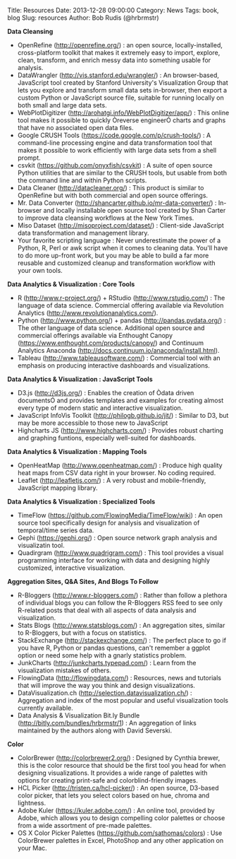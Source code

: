 Title: Resources
Date: 2013-12-28 09:00:00
Category: News
Tags: book, blog
Slug: resources
Author: Bob Rudis (@hrbrmstr)


**Data Cleansing**

- OpenRefine (http://openrefine.org/) : an open source, locally-installed, cross-platform toolkit that makes it extremely easy to import, explore, clean, transform, and enrich messy data into something usable for analysis.
- DataWrangler (http://vis.stanford.edu/wrangler/) : An browser-based, JavaScript tool created by Stanford University's Visualization Group that lets you explore and transform small data sets in-browser, then export a custom Python or JavaScript source file, suitable for running locally on both small and large data sets.
- WebPlotDigitizer (http://arohatgi.info/WebPlotDigitizer/app/) : This online tool makes it possible to quickly Òreverse engineerÓ charts and graphs that have no associated open data files. 
- Google CRUSH Tools (https://code.google.com/p/crush-tools/) : A command-line processing engine and data transformation tool that makes it possible to work efficiently with large data sets from a shell prompt.
- csvkit (https://github.com/onyxfish/csvkit) : A suite of open source Python utilities that are similar to the CRUSH tools, but usable from both the command line and within Python scripts.
- Data Cleaner (http://datacleaner.org/) : This product is similar to OpenRefine but with both commercial and open source offerings.
- Mr. Data Converter (http://shancarter.github.io/mr-data-converter/) : In-browser and locally installable open source tool created by Shan Carter to improve data cleansing workflows at the New York Times.
- Miso Dataset (http://misoproject.com/dataset/) : Client-side JavaScript data transformation and management library.
- Your favorite scripting language : Never underestimate the power of a Python, R, Perl or awk script when it comes to cleaning data. You'll have to do more up-front work, but you may be able to build a far more reusable and customized cleanup and transformation workflow with your own tools.

**Data Analytics & Visualization : Core Tools**

- R (http://www.r-project.org/) + RStudio (http://www.rstudio.com/) : The language of data science. Commercial offering available via Revolution Analytics (http://www.revolutionanalytics.com/).
- Python (http://www.python.org/) + pandas (http://pandas.pydata.org/) : The other language of data science. Additional open source and commercial offerings available via Enthought Canopy (https://www.enthought.com/products/canopy/) and Continuum Analytics Anaconda (http://docs.continuum.io/anaconda/install.html).
- Tableau (http://www.tableausoftware.com/) : Commercial tool with an emphasis on producing interactive dashboards and visualizations.

**Data Analytics & Visualization : JavaScript Tools**

- D3.js (http://d3js.org/) : Enables the creation of Òdata driven documentsÓ and provides templates and examples for creating almost every type of modern static and interactive visualization.
- JavaScript InfoVis Toolkit (http://philogb.github.io/jit/) : Similar to D3, but may be more accessible to those new to JavaScript
- Highcharts JS (http://www.highcharts.com/) : Provides robust charting and graphing funtions, especially well-suited for dashboards.

**Data Analytics & Visualization : Mapping Tools**

- OpenHeatMap (http://www.openheatmap.com/) : Produce high quality heat maps from CSV data right in your browser. No coding required.
- Leaflet (http://leafletjs.com/) : A very robust and mobile-friendly, JavaScript mapping library.

**Data Analytics & Visualization : Specialized Tools**

- TimeFlow (https://github.com/FlowingMedia/TimeFlow/wiki) : An open source tool specifically design for analysis and visualization of temporal/time series data.
- Gephi (https://gephi.org/) : Open source network graph analysis and visualizatin tool.
- Quadirgram (http://www.quadrigram.com/) : This tool provides a visual programming interface for working with data and designing highly customized, interactive visualization.

**Aggregation Sites, Q&A Sites, And Blogs To Follow**

- R-Bloggers (http://www.r-bloggers.com/) : Rather than follow a plethora of individual blogs you can follow the R-Bloggers RSS feed to see only R-related posts that deal with all aspects of data analysis and visualization.
- Stats Blogs (http://www.statsblogs.com/) : An aggregation sites, similar to R-Bloggers, but with a focus on statistics.
- StackExchange (http://stackexchange.com/) : The perfect place to go if you have R, Python or pandas questions, can't remember a ggplot option or need some help with a gnarly statistics problem.
- JunkCharts (http://junkcharts.typepad.com/) : Learn from the visualization mistakes of others.	
- FlowingData (http://flowingdata.com/) : Resources, news and tutorials that will improve the way you think and design visualizations. 
- DataVisualization.ch (http://selection.datavisualization.ch/) : Aggregation and index of the most popular and useful visualization tools currently available. 
- Data Analysis & Visualization Bit.ly Bundle (http://bitly.com/bundles/hrbrmstr/1) : An aggregation of links maintained by the authors along with David Severski. 

**Color**

- ColorBrewer (http://colorbrewer2.org/) : Designed by Cynthia brewer, this is the color resource that should be the first tool you head for when designing visualizations. It provides a wide range of palettes with options for creating print-safe and colorblind-friendly images.
- HCL Picker (http://tristen.ca/hcl-picker/) : An open source, D3-based color picker, that lets you select colors based on hue, chroma and lightness.
- Adobe Kuler (https://kuler.adobe.com/) : An online tool, provided by Adobe, which allows you to design compelling color palettes or choose from a wide assortment of pre-made palettes.
- OS X Color Picker Palettes (https://github.com/sathomas/colors) : Use ColorBrewer palettes in Excel, PhotoShop and any other application on your Mac. 
